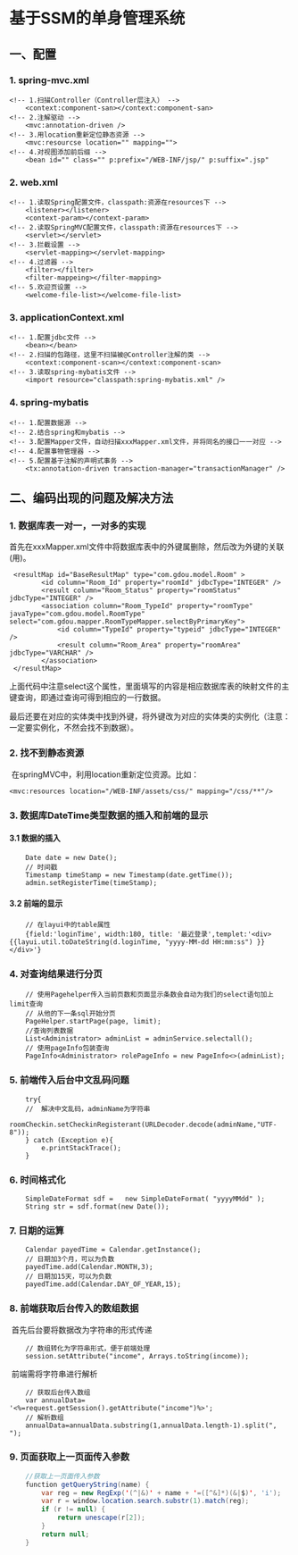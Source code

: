 # 基于SSM的单身管理系统

## 一、配置

### 1. spring-mvc.xml

```
<!-- 1.扫描Controller（Controller层注入） -->
	<context:component-san></context:component-san>
<!-- 2.注解驱动 -->
	<mvc:annotation-driven />
<!-- 3.用location重新定位静态资源 -->
	<mvc:resourcse location="" mapping="">
<!-- 4.对视图添加前后缀 -->
	<bean id="" class="" p:prefix="/WEB-INF/jsp/" p:suffix=".jsp"
```

### 2. web.xml

```
<!-- 1.读取Spring配置文件，classpath:资源在resources下 -->
	<listener></listener>
	<context-param></context-param>
<!-- 2.读取SpringMVC配置文件，classpath:资源在resources下 -->
	<servlet></servlet>
<!-- 3.拦截设置 -->
	<servlet-mapping></servlet-mapping>
<!-- 4.过滤器 -->
	<filter></filter>
	<filter-mappeing></filter-mapping>
<!-- 5.欢迎页设置 -->
	<welcome-file-list></welcome-file-list>
```

### 3. applicationContext.xml

```
<!-- 1.配置jdbc文件 -->
	<bean></bean>
<!-- 2.扫描的包路径，这里不扫描被@Controller注解的类 -->
	<context:component-scan></context:component-scan>
<!-- 3.读取spring-mybatis文件 -->
	<import resource="classpath:spring-mybatis.xml" />
```

### 4. spring-mybatis

```
<!-- 1.配置数据源 -->
<!-- 2.结合spring和mybatis -->
<!-- 3.配置Mapper文件，自动扫描xxxMapper.xml文件，并将同名的接口一一对应 -->
<!-- 4.配置事物管理器 -->
<!-- 5.配置基于注解的声明式事务 -->
	<tx:annotation-driven transaction-manager="transactionManager" />
```

## 二、编码出现的问题及解决方法

### 1. 数据库表一对一，一对多的实现

​		首先在xxxMapper.xml文件中将数据库表中的外键属删除，然后改为外键的关联(用<association>)。

```
 <resultMap id="BaseResultMap" type="com.gdou.model.Room" >
        <id column="Room_Id" property="roomId" jdbcType="INTEGER" />
        <result column="Room_Status" property="roomStatus" jdbcType="INTEGER" />
        <association column="Room_TypeId" property="roomType" javaType="com.gdou.model.RoomType" select="com.gdou.mapper.RoomTypeMapper.selectByPrimaryKey">
            <id column="TypeId" property="typeid" jdbcType="INTEGER" />
            <result column="Room_Area" property="roomArea" jdbcType="VARCHAR" />
        </association>
 </resultMap>
```

上面代码中注意select这个属性，里面填写的内容是相应数据库表的映射文件的主键查询，即通过查询可得到相应的一行数据。

​		最后还要在对应的实体类中找到外键，将外键改为对应的实体类的实例化（注意：一定要实例化，不然会找不到数据）。

### 2. 找不到静态资源

​		在springMVC中，利用location重新定位资源。比如：

```
<mvc:resources location="/WEB-INF/assets/css/" mapping="/css/**"/>
```

### 3. 数据库DateTime类型数据的插入和前端的显示

#### 3.1 数据的插入		

```
	Date date = new Date();
	// 时间戳
    Timestamp timeStamp = new Timestamp(date.getTime());
    admin.setRegisterTime(timeStamp);
```

#### 3.2 前端的显示

```
	// 在layui中的table属性
	{field:'loginTime', width:180, title: '最近登录',templet:'<div>			   				{{layui.util.toDateString(d.loginTime, "yyyy-MM-dd HH:mm:ss") }}</div>'}        
```

### 4. 对查询结果进行分页

```
	// 使用Pagehelper传入当前页数和页面显示条数会自动为我们的select语句加上limit查询
    // 从他的下一条sql开始分页
    PageHelper.startPage(page, limit);
    //查询列表数据
    List<Administrator> adminList = adminService.selectall();
    // 使用pageInfo包装查询
    PageInfo<Administrator> rolePageInfo = new PageInfo<>(adminList);
```

### 5. 前端传入后台中文乱码问题

```
	try{
    //  解决中文乱码，adminName为字符串
        roomCheckin.setCheckinRegisterant(URLDecoder.decode(adminName,"UTF-8"));
    } catch (Exception e){
        e.printStackTrace();
    }
```

### 6. 时间格式化

```
	SimpleDateFormat sdf =   new SimpleDateFormat( "yyyyMMdd" );
    String str = sdf.format(new Date());
```

### 7. 日期的运算

```
	Calendar payedTime = Calendar.getInstance();
	// 日期加3个月，可以为负数
    payedTime.add(Calendar.MONTH,3);
	// 日期加15天，可以为负数
    payedTime.add(Calendar.DAY_OF_YEAR,15);
```

### 8. 前端获取后台传入的数组数据

​		首先后台要将数据改为字符串的形式传递

```
	// 数组转化为字符串形式，便于前端处理
    session.setAttribute("income", Arrays.toString(income));
```

​		前端需将字符串进行解析

```
	// 获取后台传入数组
	var annualData= '<%=request.getSession().getAttribute("income")%>';
	// 解析数组
	annualData=annualData.substring(1,annualData.length-1).split(", ");
```

### 9. 页面获取上一页面传入参数

```java
	//获取上一页面传入参数
    function getQueryString(name) {
        var reg = new RegExp('(^|&)' + name + '=([^&]*)(&|$)', 'i');
        var r = window.location.search.substr(1).match(reg);
        if (r != null) {
            return unescape(r[2]);
        }
        return null;
    }
```

